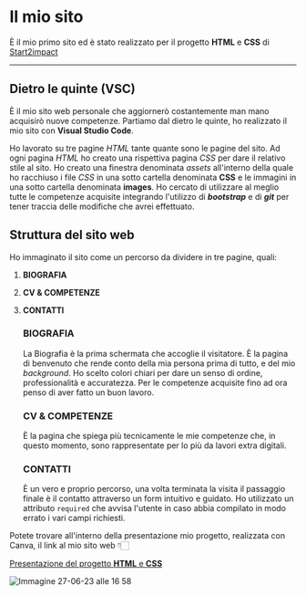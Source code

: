 # Il **mio sito** 
  
  È il mio primo sito ed è stato realizzato per il progetto **HTML** e **CSS** di [Start2impact](https://www.start2impact.it/ "Sito web S2i") 
  ****
  ## Dietro le quinte (VSC)
  
  È il mio sito web personale che aggiornerò costantemente man mano acquisirò nuove competenze. Partiamo dal dietro le quinte, ho realizzato il mio sito con **Visual Studio Code**.
  
  Ho lavorato su tre pagine *HTML* tante quante sono le pagine del sito. Ad ogni pagina *HTML* ho creato una rispettiva pagina *CSS* per dare il relativo stile al sito. Ho creato una finestra 
  denominata *assets* all'interno della quale ho racchiuso i file *CSS* in una sotto cartella denominata **CSS** e le immagini in una sotto cartella denominata **images**. Ho cercato di
  utilizzare al meglio tutte le competenze acquisite integrando l'utilizzo di ***bootstrap*** e di ***git*** per tener traccia delle modifiche che avrei effettuato. 


  ## Struttura del sito web 

   Ho immaginato il sito come un percorso da dividere in tre pagine, quali: 
   1. **BIOGRAFIA**
   2. **CV & COMPETENZE**
   3. **CONTATTI** 


       ### **BIOGRAFIA**
       La Biografia è la prima schermata che accoglie il visitatore. È la pagina di benvenuto che rende conto della mia persona prima di tutto, e del mio *background*.
       Ho scelto colori chiari per dare un senso di ordine, professionalità e accuratezza. Per le competenze acquisite fino ad ora penso di aver fatto un buon lavoro.


       ### **CV & COMPETENZE**
       È la pagina che spiega più tecnicamente le mie competenze che, in questo momento, sono rappresentate per lo più da lavori extra digitali.



       ### **CONTATTI**
       È un vero e proprio percorso, una volta terminata la visita il passaggio finale è il contatto attraverso un form intuitivo e guidato. Ho utilizzato un attributo `required` che avvisa l'utente in caso abbia compilato in modo errato i vari campi richiesti.



 Potete trovare all'interno della presentazione mio progetto, realizzata con Canva, il link al mio sito web 👇🏻 
 
  [Presentazione del progetto **HTML** e **CSS**](https://difra97.github.io/my-site/) 
   
![Immagine 27-06-23 alle 16 58](https://github.com/difra97/my-site/assets/125382113/7ceeb325-b6ce-4283-acbc-02aae925f2bb)

      
 
 
